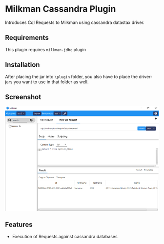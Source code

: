 # Milkman Cassandra Plugin

Introduces Cql Requests to Milkman using cassandra datastax driver.

## Requirements
This plugin requires `milkman-jdbc` plugin

## Installation
After placing the jar into `\plugin` folder, you also have to place the driver-jars you want to use in that folder as well.

## Screenshot

![img](/img/cassandra-plugin.png)

## Features

 * Execution of Requests against cassandra databases
